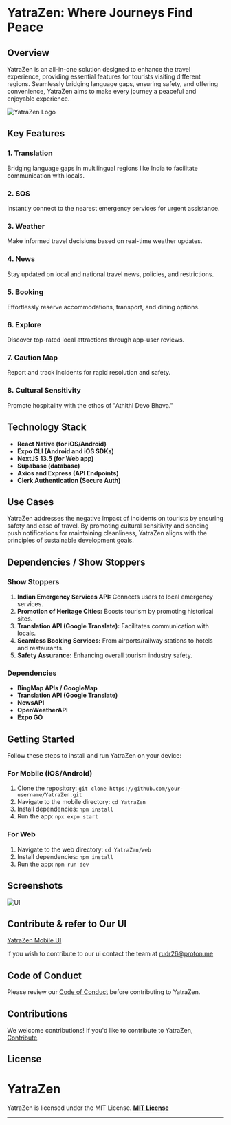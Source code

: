 
# YatraZen: Where Journeys Find Peace

## Overview

YatraZen is an all-in-one solution designed to enhance the travel experience, providing essential features for tourists visiting different regions. Seamlessly bridging language gaps, ensuring safety, and offering convenience, YatraZen aims to make every journey a peaceful and enjoyable experience.

![YatraZen Logo](https://ucarecdn.com/a7cbce5c-895a-4cea-9a8f-9fcbd10351a0/-/scale_crop/1922x444/-/format/auto/-/quality/normal/)

## Key Features

### 1. Translation
Bridging language gaps in multilingual regions like India to facilitate communication with locals.

### 2. SOS
Instantly connect to the nearest emergency services for urgent assistance.

### 3. Weather
Make informed travel decisions based on real-time weather updates.

### 4. News
Stay updated on local and national travel news, policies, and restrictions.

### 5. Booking
Effortlessly reserve accommodations, transport, and dining options.

### 6. Explore
Discover top-rated local attractions through app-user reviews.

### 7. Caution Map
Report and track incidents for rapid resolution and safety.

### 8. Cultural Sensitivity
Promote hospitality with the ethos of "Athithi Devo Bhava."

## Technology Stack

- **React Native (for iOS/Android)**
- **Expo CLI (Android and iOS SDKs)**
- **NextJS 13.5 (for Web app)**
- **Supabase (database)**
- **Axios and Express (API Endpoints)**
- **Clerk Authentication (Secure Auth)**

## Use Cases

YatraZen addresses the negative impact of incidents on tourists by ensuring safety and ease of travel. By promoting cultural sensitivity and sending push notifications for maintaining cleanliness, YatraZen aligns with the principles of sustainable development goals.

## Dependencies / Show Stoppers

### Show Stoppers

1. **Indian Emergency Services API:** Connects users to local emergency services.
2. **Promotion of Heritage Cities:** Boosts tourism by promoting historical sites.
3. **Translation API (Google Translate):** Facilitates communication with locals.
4. **Seamless Booking Services:** From airports/railway stations to hotels and restaurants.
5. **Safety Assurance:** Enhancing overall tourism industry safety.

### Dependencies

- **BingMap APIs / GoogleMap**
- **Translation API (Google Translate)**
- **NewsAPI**
- **OpenWeatherAPI**
- **Expo GO**

## Getting Started

Follow these steps to install and run YatraZen on your device:

### For Mobile (iOS/Android)

1. Clone the repository: `git clone https://github.com/your-username/YatraZen.git`
2. Navigate to the mobile directory: `cd YatraZen`
3. Install dependencies: `npm install`
4. Run the app: `npx expo start`

### For Web

1. Navigate to the web directory: `cd YatraZen/web`
2. Install dependencies: `npm install`
3. Run the app: `npm run dev`

## Screenshots

![UI](https://ucarecdn.com/1c53f2b7-4a42-4e6a-b4c0-ad298bbba937/-/scale_crop/838x1264/-/format/auto/-/quality/normal/)

## Contribute & refer to Our UI
[YatraZen Mobile UI](https://www.figma.com/proto/kpnBON1tJlr1kXGh9w3j4v/Untitled?page-id=51:643&type=design&node-id=70-1140&viewport=186,446,0.19&t=hQCOXJ0Tr5QBCrBg-1&scaling=scale-down&mode=design)

if you wish to contribute to our ui contact the team at rudr26@proton.me

## Code of Conduct

Please review our [Code of Conduct](CODE_OF_CONDUCT.md) before contributing to YatraZen.

## Contributions

We welcome contributions! If you'd like to contribute to YatraZen, [Contribute](CONTRIBUTING.md).

## License

# YatraZen

YatraZen is licensed under the MIT License. **[MIT License](https://github.com/LazyCoder26/v3/blob/main/LICENSE.md)**

---
